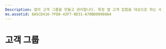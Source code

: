 ```yaml
---
Description: 앱의 고객 그룹을 만들고 관리합니다. 특정 앱 고객 집합을 대상으로 하는 세그먼트나 패키지 플라이팅에서 사용할 플라이트 그룹을 만들 수 있습니다.
ms.assetid: 6A5CD416-7FD8-43F7-8D31-A70BD08960A4
---
```


# 고객 그룹






<!--HONumber=Mar16_HO5-->


